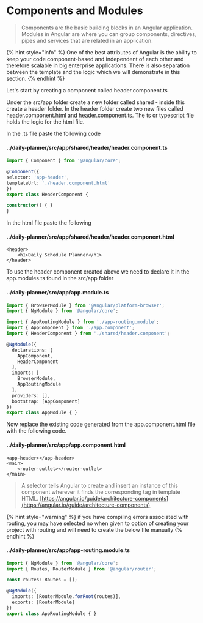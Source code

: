 # Components and Modules

> Components are the basic building blocks in an Angular application. Modules in Angular are where you can group components, directives, pipes and services that are related in an application.

{% hint style="info" %}
One of the best attributes of Angular is the ability to keep your code component-based and independent of each other and therefore scalable in big enterprise applications. There is also separation between the template and the logic which we will demonstrate in this section.
{% endhint %}

Let's start by creating a component called header.component.ts 

Under the src/app folder create a new folder called shared - inside this create a header folder. In the header folder create two new files called header.component.html and header.component.ts. The ts or typescript file holds the logic for the html file.

In the .ts file paste the following code

#### ../daily-planner/src/app/shared/header/header.component.ts

```typescript
import { Component } from '@angular/core';

@Component({
selector: 'app-header',
templateUrl: './header.component.html'
})
export class HeaderComponent {

constructor() { }
}
```

In the html file paste the following

#### ../daily-planner/src/app/shared/header/header.component.html

```markup
<header>
    <h1>Daily Schedule Planner</h1>
</header>
```

To use the header component created above we need to declare it in the app.modules.ts found in the src/app folder

#### ../daily-planner/src/app/app.module.ts

```typescript
import { BrowserModule } from '@angular/platform-browser';
import { NgModule } from '@angular/core';

import { AppRoutingModule } from './app-routing.module';
import { AppComponent } from './app.component';
import { HeaderComponent } from './shared/header.component';

@NgModule({
  declarations: [
    AppComponent,
    HeaderComponent
  ],
  imports: [
    BrowserModule,
    AppRoutingModule
  ],
  providers: [],
  bootstrap: [AppComponent]
})
export class AppModule { }

```

Now replace the existing code generated from the app.component.html file with the following code. 

#### ../daily-planner/src/app/app.component.html

```markup
<app-header></app-header>
<main>
    <router-outlet></router-outlet>
</main>
```

> A selector tells Angular to create and insert an instance of this component wherever it finds the corresponding tag in template HTML. [https://angular.io/guide/architecture-components](https://angular.io/guide/architecture-components)

{% hint style="warning" %}
if you have compiling errors associated with routing, you may have selected no when given to option of creating your project with routing and will need to create the below file manually
{% endhint %}

#### ../daily-planner/src/app/app-routing.module.ts

```typescript
import { NgModule } from '@angular/core';
import { Routes, RouterModule } from '@angular/router';

const routes: Routes = [];

@NgModule({
  imports: [RouterModule.forRoot(routes)],
  exports: [RouterModule]
})
export class AppRoutingModule { }

```

